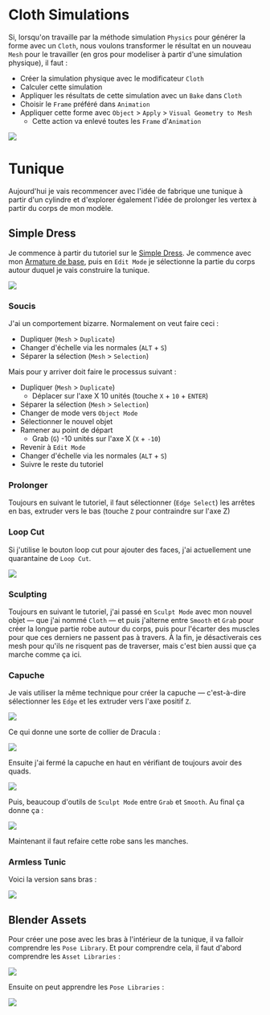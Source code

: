 # Cloth Simulations
Si, lorsqu'on travaille par la méthode simulation `Physics` pour générer la forme avec un `Cloth`, nous voulons transformer le résultat en un nouveau `Mesh` pour le travailler (en gros pour modeliser à partir d'une simulation physique), il faut :

- Créer la simulation physique avec le modificateur `Cloth`
- Calculer cette simulation
- Appliquer les résultats de cette simulation avec un `Bake` dans `Cloth`
- Choisir le `Frame` préféré dans `Animation`
- Appliquer cette forme avec `Object` > `Apply` > `Visual Geometry to Mesh`
	- Cette action va enlevé toutes les `Frame` d'`Animation`

![](images/blender-object-apply-visual-geometry-to-mesh.png)

# Tunique
Aujourd'hui je vais recommencer avec l'idée de fabrique une tunique à partir d'un cylindre et d'explorer également l'idée de prolonger les vertex à partir du corps de mon modèle.

## Simple Dress
Je commence à partir du tutoriel sur le [Simple Dress](https://www.youtube.com/watch?v=k4q0N5ZRazI). Je commence avec mon [Armature de base](../blender/project/armature-2024-11-30/armature-2024-11-30.blend), puis en `Edit Mode` je sélectionne la partie du corps autour duquel je vais construire la tunique.

![](images/blender-simple-dress-body-select.png)

### Soucis
J'ai un comportement bizarre. Normalement on veut faire ceci :

- Dupliquer (`Mesh` > `Duplicate`)
- Changer d'échelle via les normales (`ALT` + `S`)
- Séparer la sélection (`Mesh` > `Selection`)

Mais pour y arriver doit faire le processus suivant :

- Dupliquer (`Mesh` > `Duplicate`)
	- Déplacer sur l'axe X 10 unités (touche `X` + `10` + `ENTER`)
- Séparer la sélection (`Mesh` > `Selection`)
- Changer de mode vers `Object Mode`
- Sélectionner le nouvel objet
- Ramener au point de départ
	- Grab (`G`) -10 unités sur l'axe X (`X` + `-10`)
- Revenir à `Edit Mode`
- Changer d'échelle via les normales (`ALT` + `S`)
- Suivre le reste du tutoriel

### Prolonger
Toujours en suivant le tutoriel, il faut sélectionner (`Edge Select`) les arrêtes en bas, extruder vers le bas (touche `Z` pour contraindre sur l'axe Z)

### Loop Cut
Si j'utilise le bouton loop cut pour ajouter des faces, j'ai actuellement une quarantaine de `Loop Cut`.

![](images/blender-dress-bottom-extrude-loop-cut.png)

### Sculpting
Toujours en suivant le tutoriel, j'ai passé en `Sculpt Mode` avec mon nouvel objet — que j'ai nommé `Cloth` — et puis j'alterne entre `Smooth` et `Grab` pour créer la longue partie robe autour du corps, puis pour l'écarter des muscles pour que ces derniers ne passent pas à travers. À la fin, je désactiverais ces mesh pour qu'ils ne risquent pas de traverser, mais c'est bien aussi que ça marche comme ça ici.

### Capuche
Je vais utiliser la même technique pour créer la capuche — c'est-à-dire sélectionner les `Edge` et les extruder vers l'axe positif `Z`.

![](images/blender-body-capuche-select-neck.png)

Ce qui donne une sorte de collier de Dracula :

![](images/blender-body-capuche-extrusion.png)

Ensuite j'ai fermé la capuche en haut en vérifiant de toujours avoir des quads.

![](images/blender-capuche-top-view.png)

Puis, beaucoup d'outils de `Sculpt Mode` entre `Grab` et `Smooth`. Au final ça donne ça :

![](images/blender-dress-with-sleeves.png)

Maintenant il faut refaire cette robe sans les manches.

### Armless Tunic
Voici la version sans bras :

![](images/blender-tunic-armless.png)

## Blender Assets
Pour créer une pose avec les bras à l'intérieur de la tunique, il va falloir comprendre les `Pose Library`. Et pour comprendre cela, il faut d'abord comprendre les `Asset Libraries` :

[![](images/blender-tutorial-asset-library.jpg)](https://www.youtube.com/watch?v=cbzBt60dhY8)

Ensuite on peut apprendre les `Pose Libraries` :

[![](images/blender-tutorial-pose-library.jpeg)](https://www.youtube.com/watch?v=95rcqlpsMO4)